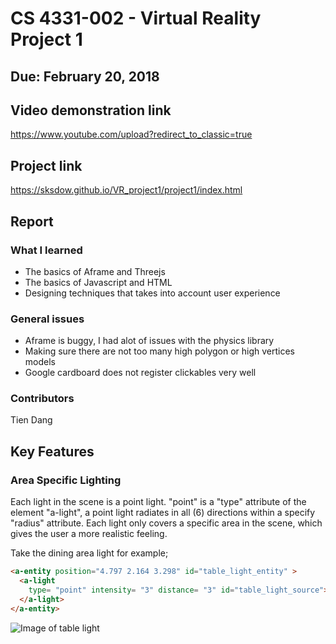 # CS 4331-002 - Virtual Reality Project 1
## Due: February 20, 2018
## Video demonstration link
https://www.youtube.com/upload?redirect_to_classic=true
## Project link
https://sksdow.github.io/VR_project1/project1/index.html

## Report

### What I learned
- The basics of Aframe and Threejs
- The basics of Javascript and HTML
- Designing techniques that takes into account user experience

### General issues
- Aframe is buggy, I had alot of issues with the physics library
- Making sure there are not too many high polygon or high vertices models
- Google cardboard does not register clickables very well

### Contributors
Tien Dang

## Key Features

### Area Specific Lighting
Each light in the scene is a point light. "point" is a "type" attribute of the element "a-light", a point light radiates in all (6) directions within a specify "radius" attribute. Each light only covers a specific area in the scene, which gives the user a more realistic feeling.

Take the dining area light for example;
```html
<a-entity position="4.797 2.164 3.298" id="table_light_entity" >
  <a-light
    type= "point" intensity= "3" distance= "3" id="table_light_source">
  </a-light>
</a-entity>
```
![Image of table light](https://sksdow.github.io/VR_project1/project1/report_screenshots/dining_table_light.jpg)


